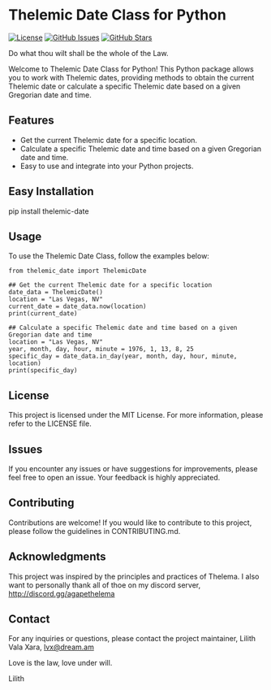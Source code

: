 # Thelemic Date Class for Python

[![License](https://img.shields.io/badge/License-MIT-blue.svg)](https://opensource.org/licenses/MIT)
[![GitHub Issues](https://img.shields.io/github/issues/LilithXara/ThelemicDate.svg)](https://github.com/LilithXara/ThelemicDate/issues)
[![GitHub Stars](https://img.shields.io/github/stars/LilithXara/ThelemicDate.svg)](https://github.com/LilithXara/ThelemicDate/stargazers)


Do what thou wilt shall be the whole of the Law. 

Welcome to Thelemic Date Class for Python! This Python package allows you to work with Thelemic dates, providing methods to obtain the current Thelemic date or calculate a specific Thelemic date based on a given Gregorian date and time.

## Features

- Get the current Thelemic date for a specific location.
- Calculate a specific Thelemic date and time based on a given Gregorian date and time.
- Easy to use and integrate into your Python projects.

## Easy Installation

pip install thelemic-date

## Usage
To use the Thelemic Date Class, follow the examples below:

```
from thelemic_date import ThelemicDate

## Get the current Thelemic date for a specific location
date_data = ThelemicDate()
location = "Las Vegas, NV"
current_date = date_data.now(location)
print(current_date)

## Calculate a specific Thelemic date and time based on a given Gregorian date and time
location = "Las Vegas, NV"
year, month, day, hour, minute = 1976, 1, 13, 8, 25
specific_day = date_data.in_day(year, month, day, hour, minute, location)
print(specific_day)
```

## License
This project is licensed under the MIT License. For more information, please refer to the LICENSE file.

## Issues
If you encounter any issues or have suggestions for improvements, please feel free to open an issue. Your feedback is highly appreciated.

## Contributing
Contributions are welcome! If you would like to contribute to this project, please follow the guidelines in CONTRIBUTING.md.

## Acknowledgments
This project was inspired by the principles and practices of Thelema. I also want to personally thank all of thoe on my discord server, http://discord.gg/agapethelema 

## Contact
For any inquiries or questions, please contact the project maintainer, Lilith Vala Xara, lvx@dream.am

Love is the law, love under will.  

Lilith 
